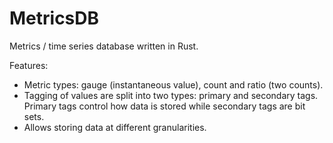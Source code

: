 # MetricsDB
Metrics / time series database written in Rust.

Features:
* Metric types: gauge (instantaneous value), count and ratio (two counts).
* Tagging of values are split into two types: primary and secondary tags. Primary tags control how data is stored while secondary tags are bit sets.
* Allows storing data at different granularities.